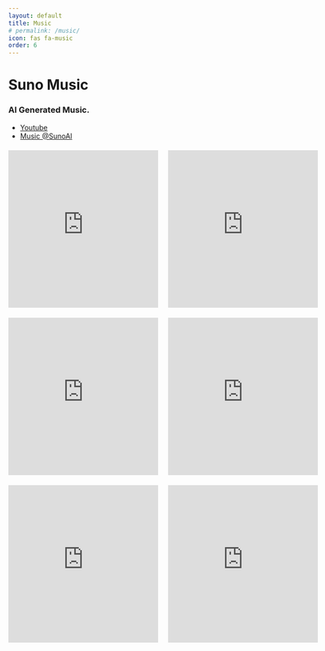 ```yaml
---
layout: default
title: Music
# permalink: /music/
icon: fas fa-music  
order: 6
---
```


<h1>Suno Music</h1>

### AI Generated Music.   

- [Youtube](https://youtube.com/@projectsuno?si=RP_J0neW-kF5owKT) 
- [Music @SunoAI](https://suno.com/@projectsuno)
  

<!-- <iframe width="560" height="315" src="https://www.youtube.com/embed/Xz4Fc8gutfE" title="Dil Ka Safar !!!!!! #suno #sunomusic" frameborder="0" allow="accelerometer; autoplay; clipboard-write; encrypted-media; gyroscope; picture-in-picture; web-share" referrerpolicy="strict-origin-when-cross-origin" allowfullscreen></iframe>

<iframe width="560" height="315" src="https://www.youtube.com/embed/Ad-tGomu2Fk" title="Suniyo Suno Suno !!!" frameborder="0" allow="accelerometer; autoplay; clipboard-write; encrypted-media; gyroscope; picture-in-picture; web-share" referrerpolicy="strict-origin-when-cross-origin" allowfullscreen></iframe>


<iframe  width="560" height="315" src="https://www.youtube.com/embed/Eqg79-FF934" title="Sapno Ke Nagiri !!! #suno #sunomusic #melodic #acoustic #lullaby" frameborder="0" allow="accelerometer; autoplay; clipboard-write; encrypted-media; gyroscope; picture-in-picture; web-share" referrerpolicy="strict-origin-when-cross-origin" allowfullscreen></iframe>


<iframe  width="560" height="315" src="https://www.youtube.com/embed/EeAhwlRuLik" title="No Hero Not Zero !!!!!!! #suno #sunomusic" frameborder="0" allow="accelerometer; autoplay; clipboard-write; encrypted-media; gyroscope; picture-in-picture; web-share" referrerpolicy="strict-origin-when-cross-origin" allowfullscreen></iframe> -->

<div style="display: flex; flex-direction: row; gap: 20px; margin-top: 20px;">
 <iframe width="560" height="315"  src="https://www.youtube.com/embed/gZ_8escWz2Y" title="Hey Suno Drink Water !!!! #suno #sunomusic" frameborder="0" allow="accelerometer; autoplay; clipboard-write; encrypted-media; gyroscope; picture-in-picture; web-share" referrerpolicy="strict-origin-when-cross-origin" allowfullscreen></iframe>

  <iframe width="560" height="315" src="https://www.youtube.com/embed/tv-AjBX3NxA" title="Postgres Power !!! #suno #sunomusic  #postgres #pgml" frameborder="0" allow="accelerometer; autoplay; clipboard-write; encrypted-media; gyroscope; picture-in-picture; web-share" referrerpolicy="strict-origin-when-cross-origin" allowfullscreen></iframe>
</div>

<div style="display: flex; flex-direction: row; gap: 20px; margin-top: 20px;">
  <iframe width="560" height="315" src="https://www.youtube.com/embed/Xz4Fc8gutfE" title="Dil Ka Safar !!!!!! #suno #sunomusic" frameborder="0" allow="accelerometer; autoplay; clipboard-write; encrypted-media; gyroscope; picture-in-picture; web-share" referrerpolicy="strict-origin-when-cross-origin" allowfullscreen></iframe>

  <iframe width="560" height="315" src="https://www.youtube.com/embed/Ad-tGomu2Fk" title="Suniyo Suno Suno !!!" frameborder="0" allow="accelerometer; autoplay; clipboard-write; encrypted-media; gyroscope; picture-in-picture; web-share" referrerpolicy="strict-origin-when-cross-origin" allowfullscreen></iframe>
</div>

<div style="display: flex; flex-direction: row; gap: 20px; margin-top: 20px;">
  <iframe  width="560" height="315" src="https://www.youtube.com/embed/Eqg79-FF934" title="Sapno Ke Nagiri !!! #suno #sunomusic #melodic #acoustic #lullaby" frameborder="0" allow="accelerometer; autoplay; clipboard-write; encrypted-media; gyroscope; picture-in-picture; web-share" referrerpolicy="strict-origin-when-cross-origin" allowfullscreen></iframe>

  <iframe width="560" height="315" src="https://www.youtube.com/embed/EeAhwlRuLik" title="No Hero Not Zero !!!!!!! #suno #sunomusic" frameborder="0" allow="accelerometer; autoplay; clipboard-write; encrypted-media; gyroscope; picture-in-picture; web-share" referrerpolicy="strict-origin-when-cross-origin" allowfullscreen></iframe>
</div>








